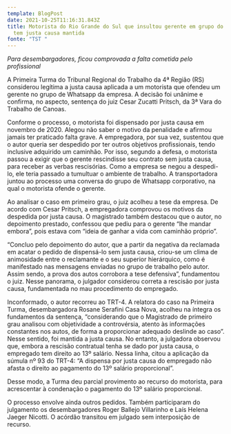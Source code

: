 ```yaml
---
template: BlogPost
date: 2021-10-25T11:16:31.843Z
title: Motorista do Rio Grande do Sul que insultou gerente em grupo do Whatsapp
  tem justa causa mantida
fonte: "TST "
---
```

*Para desembargadores, ficou comprovada a falta cometida pelo profissional*

A Primeira Turma do Tribunal Regional do Trabalho da 4ª Região (RS) considerou legítima a justa causa aplicada a um motorista que ofendeu um gerente no grupo de Whatsapp da empresa. A decisão foi unânime e confirma, no aspecto, sentença do juiz Cesar Zucatti Pritsch, da 3ª Vara do Trabalho de Canoas.

Conforme o processo, o motorista foi dispensado por justa causa em novembro de 2020. Alegou não saber o motivo da penalidade e afirmou jamais ter praticado falta grave. A empregadora, por sua vez, sustentou que o autor queria ser despedido por ter outros objetivos profissionais, tendo inclusive adquirido um caminhão. Por isso, segundo a defesa, o motorista passou a exigir que o gerente rescindisse seu contrato sem justa causa, para receber as verbas rescisórias. Como a empresa se negou a despedi-lo, ele teria passado a tumultuar o ambiente de trabalho. A transportadora juntou ao processo uma conversa do grupo de Whatsapp corporativo, na qual o motorista ofende o gerente.

Ao analisar o caso em primeiro grau, o juiz acolheu a tese da empresa. De acordo com Cesar Pritsch, a empregadora comprovou os motivos da despedida por justa causa. O magistrado também destacou que o autor, no depoimento prestado, confessou que pediu para o gerente “lhe mandar embora”, pois estava com “ideia de ganhar a vida com caminhão próprio”.

“Concluo pelo depoimento do autor, que a partir da negativa da reclamada em acatar o pedido de dispensá-lo sem justa causa, criou-se um clima de animosidade entre o reclamante e o seu superior hierárquico, como é manifestado nas mensagens enviadas no grupo de trabalho pelo autor. Assim sendo, a prova dos autos corrobora a tese defensiva”, fundamentou o juiz. Nesse panorama, o julgador considerou correta a rescisão por justa causa, fundamentada no mau procedimento do empregado.

Inconformado, o autor recorreu ao TRT-4. A relatora do caso na Primeira Turma, desembargadora Rosane Serafini Casa Nova, acolheu na íntegra os fundamentos da sentença, “considerando que o Magistrado de primeiro grau analisou com objetividade a controvérsia, atento às informações constantes nos autos, de forma a proporcionar adequado deslinde ao caso”. Nesse sentido, foi mantida a justa causa. No entanto, a julgadora observou que, embora a rescisão contratual tenha se dado por justa causa, o empregado tem direito ao 13º salário. Nessa linha, citou a aplicação da súmula nº 93 do TRT-4: “A dispensa por justa causa do empregado não afasta o direito ao pagamento do 13º salário proporcional”.

Desse modo, a Turma deu parcial provimento ao recurso do motorista, para acrescentar à condenação o pagamento do 13º salário proporcional.

O processo envolve ainda outros pedidos. Também participaram do julgamento os desembargadores Roger Ballejo Villarinho e Laís Helena Jaeger Nicotti. O acórdão transitou em julgado sem interposição de recurso.